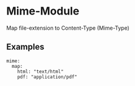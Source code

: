 # Mime-Module

Map file-extension to Content-Type (Mime-Type)

## Examples

```
mime:
  map:
    html: "text/html"
    pdf: "application/pdf"
    
```